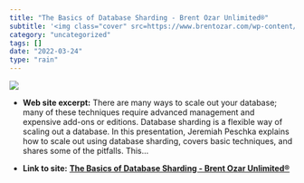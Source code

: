 ```yaml
---
title: "The Basics of Database Sharding - Brent Ozar Unlimited®"
subtitle: '<img class="cover" src=https://www.brentozar.com/wp-content/uploads/2015/11/BOU-WhitePocket-giant.pn...'
category: "uncategorized"
tags: []
date: "2022-03-24"
type: "rain"
---
```

<img class="cover" src=https://www.brentozar.com/wp-content/uploads/2015/11/BOU-WhitePocket-giant.png>



* **Web site excerpt:** There are many ways to scale out your database; many of these techniques require advanced management and expensive add-ons or editions. Database sharding is a flexible way of scaling out a database. In this presentation, Jeremiah Peschka explains how to scale out using database sharding, covers basic techniques, and shares some of the pitfalls. This...

* **Link to site:** **[The Basics of Database Sharding - Brent Ozar Unlimited®](https://www.brentozar.com/archive/2013/05/the-basics-of-database-sharding/)**